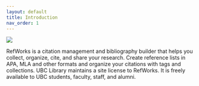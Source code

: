 ```yaml
---
layout: default
title: Introduction
nav_order: 1
---
```

<img src="{{site.baseurl}}content/images/refworks.png">

RefWorks is a citation management and bibliography builder that helps you collect, organize, cite, and share your research. Create reference lists in APA, MLA and other formats and organize your citations with tags and collections. UBC Library maintains a site license to RefWorks. It is freely available to UBC students, faculty, staff, and alumni. 
